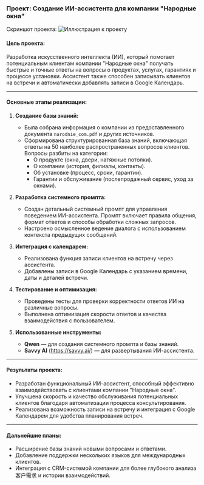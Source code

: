### **Проект: Создание ИИ-ассистента для компании "Народные окна"**

Скриншот проекта: 
![Иллюстрация к проекту]()
 

#### **Цель проекта:**  
Разработка искусственного интеллекта (ИИ), который помогает потенциальным клиентам компании "Народные окна" получать быстрые и точные ответы на вопросы о продуктах, услугах, гарантиях и процессе установки. Ассистент также способен записывать клиентов на встречи и автоматически добавлять записи в Google Календарь.

---

#### **Основные этапы реализации:**

1. **Создание базы знаний:**  
   - Была собрана информация о компании из предоставленного документа `narodnie_com.pdf` и других источников.  
   - Сформирована структурированная база знаний, включающая ответы на 50 наиболее распространенных вопросов клиентов. Вопросы разбиты на категории:  
     - О продукте (окна, двери, натяжные потолки).  
     - О компании (история, филиалы, контакты).  
     - Об установке (процесс, сроки, гарантии).  
     - Гарантии и обслуживание (послепродажный сервис, уход за окнами).

2. **Разработка системного промпта:**  
   - Создан детальный системный промпт для управления поведением ИИ-ассистента. Промпт включает правила общения, формат ответов и способы обработки сложных запросов.  
   - Настроено осмысленное ведение диалога с использованием контекста предыдущих сообщений.

3. **Интеграция с календарем:**  
   - Реализована функция записи клиентов на встречу через ассистента.  
   - Добавлены записи в Google Календарь с указанием времени, даты и деталей встречи.

4. **Тестирование и оптимизация:**  
   - Проведены тесты для проверки корректности ответов ИИ на различные вопросы.  
   - Выполнена оптимизация скорости ответов и качества взаимодействия с пользователем.

5. **Использованные инструменты:**  
   - **Qwen** — для создания системного промпта и базы знаний.  
   - **Savvy AI** (https://savvy.ai/) — для развертывания ИИ-ассистента.  

---

#### **Результаты проекта:**  
- Разработан функциональный ИИ-ассистент, способный эффективно взаимодействовать с клиентами компании "Народные окна".  
- Улучшена скорость и качество обслуживания потенциальных клиентов благодаря автоматизации процесса консультирования.  
- Реализована возможность записи на встречу и интеграция с Google Календарем для удобства планирования встреч.  

---

#### **Дальнейшие планы:**  
- Расширение базы знаний новыми вопросами и ответами.  
- Добавление поддержки нескольких языков для международных клиентов.  
- Интеграция с CRM-системой компании для более глубокого анализа客户需求 и истории взаимодействий.
